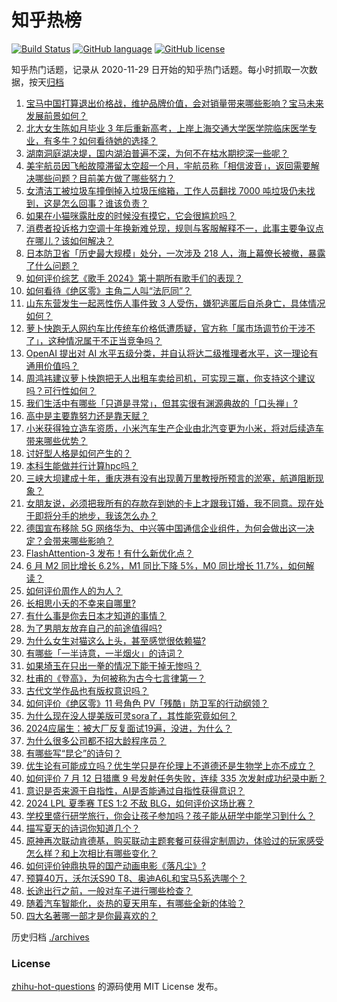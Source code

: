 # 知乎热榜
[![Build Status](https://github.com/ToWeLong/zhihu-hot-questions/workflows/CI/badge.svg)](https://github.com/ToWeLong/zhihu-hot-questions/actions)
[![GitHub language](https://img.shields.io/badge/language-golang-orange.svg)](https://golang.org/)
[![GitHub license](https://img.shields.io/github/license/ToWeLong/zhihu-hot-questions)](https://github.com/ToWeLong/zhihu-hot-questions/blob/main/LICENSE)

知乎热门话题，记录从 2020-11-29 日开始的知乎热门话题。每小时抓取一次数据，按天[归档](./archives)

<!-- BEGIN -->

1. [宝马中国打算退出价格战，维护品牌价值，会对销量带来哪些影响？宝马未来发展前景如何？](https://www.zhihu.com/question/661419836)
1. [北大女生陈如月毕业 3 年后重新高考，上岸上海交通大学医学院临床医学专业，有多牛？如何看待她的选择？](https://www.zhihu.com/question/661398596)
1. [湖南洞庭湖决堤，国内湖泊普遍不深，为何不在枯水期挖深一些呢？](https://www.zhihu.com/question/660987586)
1. [美宇航员因飞船故障滞留太空超一个月，宇航员称「相信波音」，返回需要解决哪些问题？目前美方做了哪些努力？](https://www.zhihu.com/question/661395477)
1. [女清洁工被垃圾车撞倒掉入垃圾压缩箱，工作人员翻找 7000 吨垃圾仍未找到，这是怎么回事？谁该负责？](https://www.zhihu.com/question/660103952)
1. [如果在小猫咪露肚皮的时候没有摸它，它会很尴尬吗？](https://www.zhihu.com/question/657777006)
1. [消费者投诉格力空调十年换新难兑现，规则与客服解释不一，此事主要争议点在哪儿？该如何解决？](https://www.zhihu.com/question/661402892)
1. [日本防卫省「历史最大规模」处分，一次涉及 218 人，海上幕僚长被撤，暴露了什么问题？](https://www.zhihu.com/question/661424192)
1. [如何评价综艺《歌手 2024》第十期所有歌手们的表现？](https://www.zhihu.com/question/661343516)
1. [如何看待《绝区零》主角二人叫“法厄同”？](https://www.zhihu.com/question/660745964)
1. [山东东营发生一起恶性伤人事件致 3 人受伤，嫌犯逃匿后自杀身亡，具体情况如何？](https://www.zhihu.com/question/661347793)
1. [萝卜快跑无人网约车比传统车价格低遭质疑，官方称「属市场调节价干涉不了」，这种情况属于不正当竞争吗？](https://www.zhihu.com/question/661417324)
1. [OpenAI 提出对 AI 水平五级分类，并自认将达二级推理者水平，这一理论有通用价值吗？](https://www.zhihu.com/question/661390501)
1. [周鸿祎建议萝卜快跑把无人出租车卖给司机，可实现三赢，你支持这个建议吗？可行性如何？](https://www.zhihu.com/question/661408091)
1. [我们生活中有哪些「只道是寻常」，但其实很有渊源典故的「口头禅」?](https://www.zhihu.com/question/661062700)
1. [高中是主要靠努力还是靠天赋？](https://www.zhihu.com/question/658568595)
1. [小米获得独立造车资质，小米汽车生产企业由北汽变更为小米，将对后续造车带来哪些优势？](https://www.zhihu.com/question/661436423)
1. [讨好型人格是如何产生的？](https://www.zhihu.com/question/635406177)
1. [本科生能做并行计算hpc吗？](https://www.zhihu.com/question/657927103)
1. [三峡大坝建成十年，重庆港有没有出现黄万里教授所预言的淤塞，航道阻断现象？](https://www.zhihu.com/question/35604972)
1. [女朋友说，必须把我所有的存款存到她的卡上才跟我订婚，我不同意。现在处于即将分手的地步，我该怎么办？](https://www.zhihu.com/question/661265989)
1. [德国宣布移除 5G 网络华为、中兴等中国通信企业组件，为何会做出这一决定？会带来哪些影响？](https://www.zhihu.com/question/661392045)
1. [FlashAttention-3 发布！有什么新优化点？](https://www.zhihu.com/question/661395457)
1. [6 月 M2 同比增长 6.2%，M1 同比下降 5%，M0 同比增长 11.7%，如何解读？](https://www.zhihu.com/question/661424566)
1. [如何评价周作人的为人？](https://www.zhihu.com/question/286962499)
1. [长相思小夭的不幸来自哪里?](https://www.zhihu.com/question/660296229)
1. [有什么事是你去日本才知道的事情？](https://www.zhihu.com/question/560144095)
1. [为了男朋友放弃自己的前途值得吗?](https://www.zhihu.com/question/661271348)
1. [为什么女生对猫这么上头，甚至感觉很依赖猫?](https://www.zhihu.com/question/660991619)
1. [有哪些「一半诗意，一半烟火」的诗词？](https://www.zhihu.com/question/650622272)
1. [如果埼玉在只出一拳的情况下能干掉无惨吗？](https://www.zhihu.com/question/377376423)
1. [杜甫的《登高》，为何被称为古今七言律第一？](https://www.zhihu.com/question/661046450)
1. [古代文学作品也有版权意识吗？](https://www.zhihu.com/question/660519171)
1. [如何评价《绝区零》11 号角色 PV「残酷」防卫军的行动纲领？](https://www.zhihu.com/question/661313592)
1. [为什么现在没人提美版可灵sora了，其性能究竟如何？](https://www.zhihu.com/question/656842448)
1. [2024应届生：被大厂反复面试19遍，没进，为什么？](https://www.zhihu.com/question/661402425)
1. [为什么很多公司都不招大龄程序员？](https://www.zhihu.com/question/649010322)
1. [有哪些写“昆仑”的诗句？](https://www.zhihu.com/question/660802679)
1. [优生论有可能成立吗？优生学只是在伦理上不道德还是生物学上亦不成立？](https://www.zhihu.com/question/661146999)
1. [如何评价 7 月 12 日猎鹰 9 号发射任务失败，连续 335 次发射成功纪录中断？](https://www.zhihu.com/question/661407241)
1. [意识是否来源于自指性，AI是否能通过自指性获得意识？](https://www.zhihu.com/question/659945247)
1. [2024 LPL 夏季赛 TES 1:2 不敌 BLG，如何评价这场比赛？](https://www.zhihu.com/question/661444874)
1. [学校里盛行研学旅行，你会让孩子参加吗？孩子能从研学中能学习到什么？](https://www.zhihu.com/question/661237205)
1. [描写夏天的诗词你知道几个？](https://www.zhihu.com/question/660057610)
1. [原神再次联动肯德基，购买联动主题套餐可获得定制周边，体验过的玩家感受怎么样？和上次相比有哪些变化？](https://www.zhihu.com/question/661368688)
1. [如何评价钟鼎执导的国产动画电影《落凡尘》?](https://www.zhihu.com/question/660749265)
1. [预算40万，沃尔沃S90 T8、奥迪A6L和宝马5系选哪个？](https://www.zhihu.com/question/661310839)
1. [长途出行之前，一般对车子进行哪些检查？](https://www.zhihu.com/question/659665203)
1. [随着汽车智能化，炎热的夏天用车，有哪些全新的体验？](https://www.zhihu.com/question/660703210)
1. [四大名著哪一部才是你最喜欢的？](https://www.zhihu.com/question/661365136)

<!-- END -->

历史归档 [./archives](./archives)


### License
[zhihu-hot-questions](https://github.com/towelong/zhihu-hot-questions) 的源码使用 MIT License 发布。